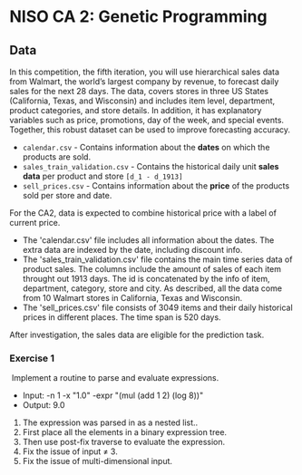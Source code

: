 # NISO CA 2: Genetic Programming



## Data

In this competition, the fifth iteration, you will use hierarchical sales data from Walmart, the world’s largest company by revenue, to forecast daily sales for the next 28 days. The data, covers stores in three US States (California, Texas, and Wisconsin) and includes item level, department, product categories, and store details. In addition, it has explanatory variables such as price, promotions, day of the week, and special events. Together, this robust dataset can be used to improve forecasting accuracy.

- `calendar.csv` - Contains information about the **dates** on which the products are sold.
- `sales_train_validation.csv` - Contains the historical daily unit **sales data** per product and store `[d_1 - d_1913]`
- `sell_prices.csv` - Contains information about the **price** of the products sold per store and date.

For the CA2, data is expected to combine historical price with a label of current price. 
- The 'calendar.csv' file includes all information about the dates. The extra data are indexed by the date, including discount info.
- The 'sales_train_validation.csv' file contains the main time series data of product sales. The columns include the amount of sales of each item throught out 1913 days. The id is concatenated by the info of item, department, category, store and city. As described, all the data come from 10 Walmart stores in California, Texas and Wisconsin. 
- The 'sell_prices.csv' file consists of 3049 items and their daily historical prices in different places. The time span is 520 days. 

After investigation, the sales data are eligible for the prediction task.


### Exercise 1

​	Implement a routine to parse and evaluate expressions. 

- Input: -n 1 -x "1.0" -expr "(mul (add 1 2) (log 8))"
- Output: 9.0

1. The expression was parsed in as a nested list..
2. First place all the elements in a binary expression tree.
3. Then use post-fix traverse to evaluate the expression.
4. Fix the issue of input $\neq$ 3.
5. Fix the issue of multi-dimensional input.

